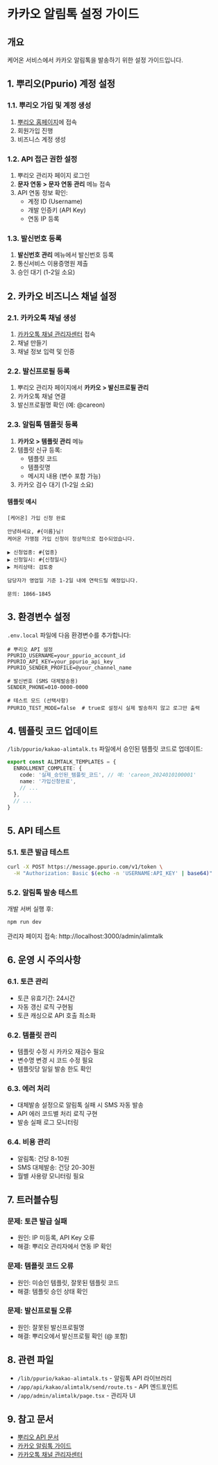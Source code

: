 # 카카오 알림톡 설정 가이드

## 개요
케어온 서비스에서 카카오 알림톡을 발송하기 위한 설정 가이드입니다.

## 1. 뿌리오(Ppurio) 계정 설정

### 1.1. 뿌리오 가입 및 계정 생성
1. [뿌리오 홈페이지](https://www.ppurio.com)에 접속
2. 회원가입 진행
3. 비즈니스 계정 생성

### 1.2. API 접근 권한 설정
1. 뿌리오 관리자 페이지 로그인
2. **문자 연동 > 문자 연동 관리** 메뉴 접속
3. API 연동 정보 확인:
   - 계정 ID (Username)
   - 개발 인증키 (API Key)
   - 연동 IP 등록

### 1.3. 발신번호 등록
1. **발신번호 관리** 메뉴에서 발신번호 등록
2. 통신서비스 이용증명원 제출
3. 승인 대기 (1-2일 소요)

## 2. 카카오 비즈니스 채널 설정

### 2.1. 카카오톡 채널 생성
1. [카카오톡 채널 관리자센터](https://center-pf.kakao.com) 접속
2. 채널 만들기
3. 채널 정보 입력 및 인증

### 2.2. 발신프로필 등록
1. 뿌리오 관리자 페이지에서 **카카오 > 발신프로필 관리**
2. 카카오톡 채널 연결
3. 발신프로필명 확인 (예: @careon)

### 2.3. 알림톡 템플릿 등록
1. **카카오 > 템플릿 관리** 메뉴
2. 템플릿 신규 등록:
   - 템플릿 코드
   - 템플릿명
   - 메시지 내용 (변수 포함 가능)
3. 카카오 검수 대기 (1-2일 소요)

#### 템플릿 예시
```
[케어온] 가입 신청 완료

안녕하세요, #{이름}님!
케어온 가맹점 가입 신청이 정상적으로 접수되었습니다.

▶ 신청업종: #{업종}
▶ 신청일시: #{신청일시}
▶ 처리상태: 검토중

담당자가 영업일 기준 1-2일 내에 연락드릴 예정입니다.

문의: 1866-1845
```

## 3. 환경변수 설정

`.env.local` 파일에 다음 환경변수를 추가합니다:

```env
# 뿌리오 API 설정
PPURIO_USERNAME=your_ppurio_account_id
PPURIO_API_KEY=your_ppurio_api_key
PPURIO_SENDER_PROFILE=@your_channel_name

# 발신번호 (SMS 대체발송용)
SENDER_PHONE=010-0000-0000

# 테스트 모드 (선택사항)
PPURIO_TEST_MODE=false  # true로 설정시 실제 발송하지 않고 로그만 출력
```

## 4. 템플릿 코드 업데이트

`/lib/ppurio/kakao-alimtalk.ts` 파일에서 승인된 템플릿 코드로 업데이트:

```typescript
export const ALIMTALK_TEMPLATES = {
  ENROLLMENT_COMPLETE: {
    code: '실제_승인된_템플릿_코드', // 예: 'careon_2024010100001'
    name: '가입신청완료',
    // ...
  },
  // ...
}
```

## 5. API 테스트

### 5.1. 토큰 발급 테스트
```bash
curl -X POST https://message.ppurio.com/v1/token \
  -H "Authorization: Basic $(echo -n 'USERNAME:API_KEY' | base64)"
```

### 5.2. 알림톡 발송 테스트
개발 서버 실행 후:
```bash
npm run dev
```

관리자 페이지 접속: http://localhost:3000/admin/alimtalk

## 6. 운영 시 주의사항

### 6.1. 토큰 관리
- 토큰 유효기간: 24시간
- 자동 갱신 로직 구현됨
- 토큰 캐싱으로 API 호출 최소화

### 6.2. 템플릿 관리
- 템플릿 수정 시 카카오 재검수 필요
- 변수명 변경 시 코드 수정 필요
- 템플릿당 일일 발송 한도 확인

### 6.3. 에러 처리
- 대체발송 설정으로 알림톡 실패 시 SMS 자동 발송
- API 에러 코드별 처리 로직 구현
- 발송 실패 로그 모니터링

### 6.4. 비용 관리
- 알림톡: 건당 8-10원
- SMS 대체발송: 건당 20-30원
- 월별 사용량 모니터링 필요

## 7. 트러블슈팅

### 문제: 토큰 발급 실패
- 원인: IP 미등록, API Key 오류
- 해결: 뿌리오 관리자에서 연동 IP 확인

### 문제: 템플릿 코드 오류
- 원인: 미승인 템플릿, 잘못된 템플릿 코드
- 해결: 템플릿 승인 상태 확인

### 문제: 발신프로필 오류
- 원인: 잘못된 발신프로필명
- 해결: 뿌리오에서 발신프로필 확인 (@ 포함)

## 8. 관련 파일

- `/lib/ppurio/kakao-alimtalk.ts` - 알림톡 API 라이브러리
- `/app/api/kakao/alimtalk/send/route.ts` - API 엔드포인트
- `/app/admin/alimtalk/page.tsx` - 관리자 UI

## 9. 참고 문서

- [뿌리오 API 문서](https://message.ppurio.com/api-docs)
- [카카오 알림톡 가이드](https://business.kakao.com/info/alimtalk/)
- [카카오톡 채널 관리자센터](https://center-pf.kakao.com)